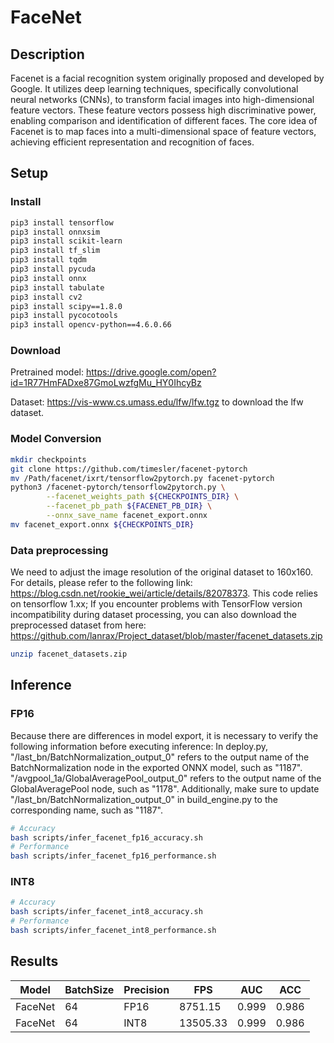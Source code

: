 # FaceNet

## Description

Facenet is a facial recognition system originally proposed and developed by Google. It utilizes deep learning techniques, specifically convolutional neural networks (CNNs), to transform facial images into high-dimensional feature vectors. These feature vectors possess high discriminative power, enabling comparison and identification of different faces. The core idea of Facenet is to map faces into a multi-dimensional space of feature vectors, achieving efficient representation and recognition of faces.

## Setup

### Install

```bash
pip3 install tensorflow
pip3 install onnxsim
pip3 install scikit-learn
pip3 install tf_slim
pip3 install tqdm
pip3 install pycuda
pip3 install onnx
pip3 install tabulate
pip3 install cv2
pip3 install scipy==1.8.0
pip3 install pycocotools
pip3 install opencv-python==4.6.0.66
```

### Download

Pretrained model: <https://drive.google.com/open?id=1R77HmFADxe87GmoLwzfgMu_HY0IhcyBz>

Dataset: <https://vis-www.cs.umass.edu/lfw/lfw.tgz> to download the lfw dataset.

### Model Conversion

```bash
mkdir checkpoints
git clone https://github.com/timesler/facenet-pytorch
mv /Path/facenet/ixrt/tensorflow2pytorch.py facenet-pytorch
python3 /facenet-pytorch/tensorflow2pytorch.py \
        --facenet_weights_path ${CHECKPOINTS_DIR} \
        --facenet_pb_path ${FACENET_PB_DIR} \
        --onnx_save_name facenet_export.onnx
mv facenet_export.onnx ${CHECKPOINTS_DIR}
```

### Data preprocessing

We need to adjust the image resolution of the original dataset to 160x160. For details, please refer to the following link: <https://blog.csdn.net/rookie_wei/article/details/82078373>. This code relies on tensorflow 1.xx; If you encounter problems with TensorFlow version incompatibility during dataset processing, you can also download the preprocessed dataset from here: <https://github.com/lanrax/Project_dataset/blob/master/facenet_datasets.zip>

```bash
unzip facenet_datasets.zip
```

## Inference

### FP16

Because there are differences in model export, it is necessary to verify the following information before executing inference: In deploy.py, "/last_bn/BatchNormalization_output_0" refers to the output name of the BatchNormalization node in the exported ONNX model, such as "1187". "/avgpool_1a/GlobalAveragePool_output_0" refers to the output name of the GlobalAveragePool node, such as "1178". Additionally, make sure to update "/last_bn/BatchNormalization_output_0" in build_engine.py to the corresponding name, such as "1187".

```bash
# Accuracy
bash scripts/infer_facenet_fp16_accuracy.sh
# Performance
bash scripts/infer_facenet_fp16_performance.sh
```

### INT8

```bash
# Accuracy
bash scripts/infer_facenet_int8_accuracy.sh
# Performance
bash scripts/infer_facenet_int8_performance.sh
```

## Results

Model   |BatchSize  |Precision |FPS       |AUC       |ACC
--------|-----------|----------|----------|----------|------------
FaceNet |    64     |   FP16   | 8751.15  | 0.999    | 0.986
FaceNet |    64     |   INT8   | 13505.33 | 0.999    | 0.986
